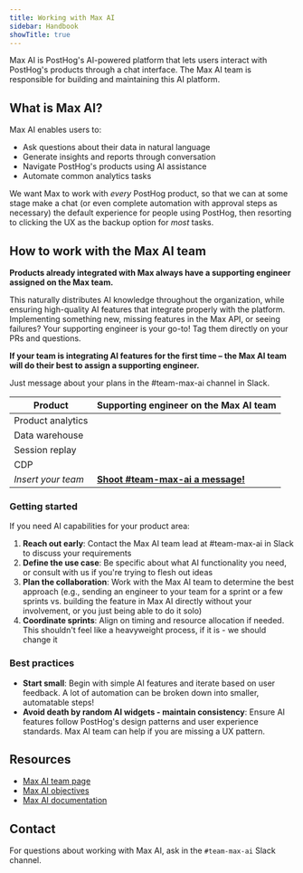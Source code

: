```yaml
---
title: Working with Max AI
sidebar: Handbook
showTitle: true
---
```


Max AI is PostHog's AI-powered platform that lets users interact with PostHog's products through a chat interface. The Max AI team is responsible for building and maintaining this AI platform.

## What is Max AI?

Max AI enables users to:

- Ask questions about their data in natural language
- Generate insights and reports through conversation
- Navigate PostHog's products using AI assistance
- Automate common analytics tasks

We want Max to work with _every_ PostHog product, so that we can at some stage make a chat (or even complete automation with approval steps as necessary) the default experience for people using PostHog, then resorting to clicking the UX as the backup option for _most_ tasks.

## How to work with the Max AI team

**Products already integrated with Max always have a supporting engineer assigned on the Max team.**

This naturally distributes AI knowledge throughout the organization, while ensuring high-quality AI features that integrate properly with the platform. Implementing something new, missing features in the Max API, or seeing failures? Your supporting engineer is your go-to! Tag them directly on your PRs and questions.

**If your team is integrating AI features for the first time – the Max AI team will do their best to assign a supporting engineer.**

Just message about your plans in the #team-max-ai channel in Slack. 

| Product | Supporting engineer on the Max AI team |
| --- | --- |
| Product analytics | <TeamMember name="Emanuele Capparelli" /> |
| Data warehouse | <TeamMember name="Michael Matloka" /> |
| Session replay | <TeamMember name="Alex Lebedev" /> |
| CDP | <TeamMember name="Georgiy Tarasov" /> |
| _Insert your team_ | [**Shoot #team-max-ai a message!**](https://posthog.slack.com/archives/C06NZEZ7V3Q) |

### Getting started

If you need AI capabilities for your product area:

1. **Reach out early**: Contact the Max AI team lead at #team-max-ai in Slack to discuss your requirements
2. **Define the use case**: Be specific about what AI functionality you need, or consult with us if you're trying to flesh out ideas
3. **Plan the collaboration**: Work with the Max AI team to determine the best approach (e.g., sending an engineer to your team for a sprint or a few sprints vs. building the feature in Max AI directly without your involvement, or you just being able to do it solo)
4. **Coordinate sprints**: Align on timing and resource allocation if needed. This shouldn't feel like a heavyweight process, if it is - we should change it

### Best practices

- **Start small**: Begin with simple AI features and iterate based on user feedback. A lot of automation can be broken down into smaller, automatable steps!
- **Avoid death by random AI widgets - maintain consistency**: Ensure AI features follow PostHog's design patterns and user experience standards. Max AI team can help if you are missing a UX pattern.

## Resources

- [Max AI team page](/teams/max-ai)
- [Max AI objectives](/teams/max-ai/objectives)
- [Max AI documentation](/docs/max-ai)

## Contact

For questions about working with Max AI, ask in the `#team-max-ai` Slack channel.
